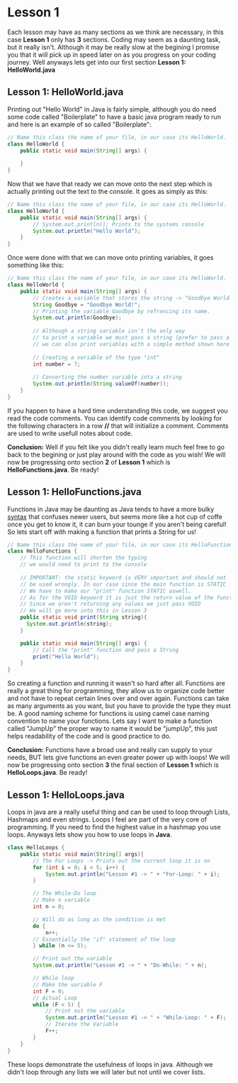 # Lesson 1
Each lesson may have as many sections as we think are necessary, in this case **Lesson 1** only has **3** sections.
Coding may seem as a daunting task, but it really isn't. Although it may be really slow at the begining I promise you that it will pick up in
speed later on as you progress on your coding journey. Well anyways lets get into our first section **Lesson 1: HelloWorld.java**

## Lesson 1: HelloWorld.java
Printing out "Hello World" in Java is fairly simple, although you do need some code called "Boilerplate" to have a basic java program ready to run and here is an example of so called "Boilerplate":
```java
// Name this class the name of your file, in our case its HelloWorld.
class HelloWorld {
    public static void main(String[] args) {
        
    }
}
```
Now that we have that ready we can move onto the next step which is actually printing out the text to the console. It goes as simply as this:
```java
// Name this class the name of your file, in our case its HelloWorld.
class HelloWorld {
    public static void main(String[] args) {
        // System.out.println(); Prints to the systems console
        System.out.println("Hello World");
    }
}
```
Once were done with that we can move onto printing variables, it goes something like this:
```java
// Name this class the name of your file, in our case its HelloWorld.
class HelloWorld {
    public static void main(String[] args) {
        // Creates a variable that stores the string -> "Goodbye World!"
        String Goodbye = "Goodbye World!";
        // Printing the variable Goodbye by refrencing its name.
        System.out.println(Goodbye);
        
        // Although a string variable isn't the only way
        // to print a variable we must pass a string (prefer to pass a string to prevent errors)
        // we can also print variables with a simple method shown here
        
        // Creating a variable of the type "int"
        int number = 7;
        
        // Converting the number variable into a string
        System.out.println(String.valueOf(number));
    }
}
```
If you happen to have a hard time understanding this code, we suggest you read the code comments. You can identify code comments by looking for the following characters in a row **//** that will initialize a comment. Comments are used to write usefull notes about code.

**Conclusion:** Well if you felt like you didn't really learn much feel free to go back to the begining or just play around with the code as you wish!
We will now be progressing onto section **2** of **Lesson 1** which is **HelloFunctions.java**. Be ready!

## Lesson 1: HelloFunctions.java
Functions in Java may be daunting as Java tends to have a more bulky [syntax](https://en.wikipedia.org/wiki/Syntax_(programming_languages)) that confuses newer users, but seems more like a hot cup of coffe once you get to know it, it can burn your tounge if you aren't being careful! So lets start off with making a function that prints a String for us!
```java
// Name this class the name of your file, in our case its HelloFunctions.
class HelloFunctions {
    // This function will shorten the typing
    // we would need to print to the console
    
    // IMPORTANT: the static keyword is VERY important and should not
    // be used wrongly. In our case since the main function is STATIC
    // We have to make our "print" function STATIC aswell.
    // As for the VOID keyword it is just the return value of the function
    // Since we aren't returning any values we just pass VOID
    // We will go more into this in Lesson 3
    public static void print(String string){
      System.out.println(string);
    }

    public static void main(String[] args) {
        // Call the "print" function and pass a String
        print("Hello World");
    }
}
```
So creating a function and running it wasn't so hard after all. Functions are really a great thing for programming, they allow us to organize code better and not have to repeat certain lines over and over again. Functions can take as many arguments as you want, but you have to provide the type they must be. A good naming scheme for functions is using camel case naming convention to name your functions. Lets say I want to make a function called "JumpUp" the proper way to name it would be "jumpUp", this just helps readability of the code and is good practice to do.

**Conclusion:** Functions have a broad use and really can supply to your needs, BUT lets give functions an even greater power up with loops!
We will now be progressing onto section **3** the final section of **Lesson 1** which is **HelloLoops.java**. Be ready!

## Lesson 1: HelloLoops.java
Loops in java are a really useful thing and can be used to loop through Lists, Hashmaps and even strings. Loops I feel are part of the very core of programming. If you need to find the highest value in a hashmap you use loops. Anyways lets show you how to use loops in **Java**.
```java
class HelloLoops {
    public static void main(String[] args){
        // The For Loops -> Prints out the current loop it is on
        for (int i = 0; i < 5; i++) {
            System.out.println("Lesson #1 -> " + "For-Loop: " + i);
        }

        // The While-Do loop
        // Make n variable
        int n = 0;

        // Will do as long as the condition is met
        do {
            n++;
        // Essentially the "if" statement of the loop
        } while (n <= 5);

        // Print out the variable
        System.out.println("Lesson #1 -> " + "Do-While: " + n);

        // While loop
        // Make the variable F
        int F = 0;
        // Actual Loop
        while (F < 5) {
            // Print out the variable
            System.out.println("Lesson #1 -> " + "While-Loop: " + F);
            // Iterate the Variable
            F++;
        }
    }
}
```
These loops demonstrate the usefulness of loops in java. Although we didn't loop through any lists we will later but not until we cover lists.

